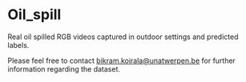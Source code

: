 # Oil_spill
Real oil spilled RGB videos captured in outdoor settings and predicted labels. 

Please feel free to contact bikram.koirala@unatwerpen.be for further information regarding the dataset.
